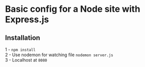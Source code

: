 # Basic config for a Node site with Express.js

## Installation
1 -  `npm install`  
2 - Use nodemon for watching file `nodemon server.js`  
3 - Localhost at `8080`